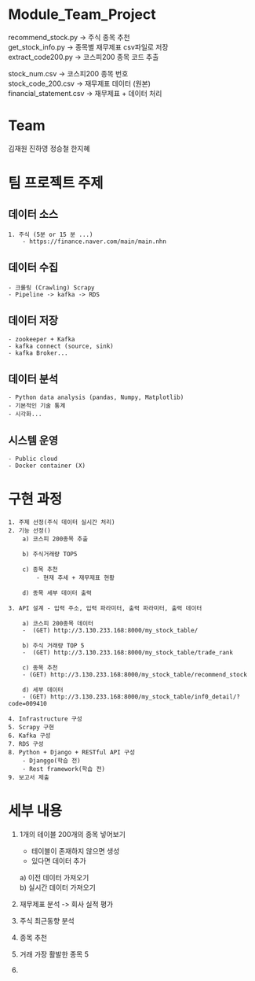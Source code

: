 # Module_Team_Project

recommend_stock.py -> 주식 종목 추천</br>
get_stock_info.py -> 종목별 재무제표 csv파일로 저장</br>
extract_code200.py -> 코스피200 종목 코드 추출

stock_num.csv -> 코스피200 종목 번호</br>
stock_code_200.csv -> 재무제표 데이터 (원본)</br>
financial_statement.csv -> 재무제표 + 데이터 처리</br>

# Team

김재원 진하영 정승철 한지혜


# 팀 프로젝트 주제

## 데이터 소스

    1. 주식 (5분 or 15 분 ...)
        - https://finance.naver.com/main/main.nhn

## 데이터 수집
    - 크롤링 (Crawling) Scrapy
    - Pipeline -> kafka -> RDS

## 데이터 저장
    - zookeeper + Kafka
    - kafka connect (source, sink)
    - kafka Broker...

## 데이터 분석 
    - Python data analysis (pandas, Numpy, Matplotlib)
    - 기본적인 기술 통계
    - 시각화... 

## 시스템 운영
    - Public cloud
    - Docker container (X)

# 구현 과정

    1. 주제 선정(주식 데이터 실시간 처리)
    2. 기능 선정()
        a) 코스피 200종목 추출
        
        b) 주식거래량 TOP5
        
        c) 종목 추천
            - 현재 추세 + 재무제표 현황

        d) 종목 세부 데이터 출력
        
    3. API 설계 - 입력 주소, 입력 파라미터, 출력 파라미터, 출력 데이터
    
        a) 코스피 200종목 데이터
        -  (GET) http://3.130.233.168:8000/my_stock_table/
        
        b) 주식 거래량 TOP 5
        -  (GET) http://3.130.233.168:8000/my_stock_table/trade_rank

        c) 종목 추천
        - (GET) http://3.130.233.168:8000/my_stock_table/recommend_stock

        d) 세부 데이터
        - (GET) http://3.130.233.168:8000/my_stock_table/inf0_detail/?code=009410
    
    4. Infrastructure 구성
    5. Scrapy 구현
    6. Kafka 구성
    7. RDS 구성
    8. Python + Django + RESTful API 구성
        - Djanggo(학습 전)
        - Rest framework(학습 전)
    9. 보고서 제출
    
# 세부 내용
1. 1개의 테이블 200개의 종목 넣어보기
    - 테이블이 존재하지 않으면 생성
    - 있다면 데이터 추가

    a) 이전 데이터 가져오기<br/>
    b) 실시간 데이터 가져오기

2. 재무제표 분석 -> 회사 실적 평가

3. 주식 최근동향 분석

4. 종목 추천
5. 거래 가장 활발한 종목 5
6. 
